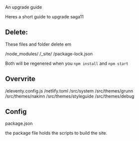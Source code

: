 An upgrade guide

Heres a short guide to upgrade saga11

## Delete:
These files and folder delete em

/node_modules/
/_site/
/package-lock.json

Both will be regenered when you `npm install` and `npm start`

## Overvrite
/eleventy.config.js
/netlify.toml
/src/system
/src/themes/grunn
/src/themes/nakinn
/src/themes/styleguide
/src/themes/debug

## Config
package.json

the package file holds the scripts to build the site.
